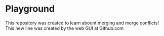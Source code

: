 # Playground
This repository was created to learn abount merging and merge conflicts!
This new line was created by the web GUI at Github.com
